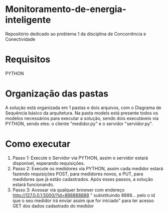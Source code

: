 # Monitoramento-de-energia-inteligente
Repositório dedicado ao problema 1 da disciplina de Concorrência e Conectividade

# Requisitos 
PYTHON 

# Organização das pastas
A solução está organizada em 1 pastas e dois arquivos, com o Diagrama de Sequência básico da arquitetura.
Na pasta models está presente todos os modelos necessários para executar a solução, sendo dois executáveis via PYTHON, sendo eles: o cliente "medidor.py" e o servidor "servidor.py".

# Como executar 
1. Passo 1: Execute o Servidor via PYTHON, assim o servidor estará disponível, esperando requisições.
2. Passo 2: Execute os medidores via PYTHON, assim cada medidor estará fazendo requisições POST, para medidores novos, e PUT, para medidores que já estão cadastrados.
Após esses passos, a solução estará funcionando.
3. Passo 3: Acessar via qualquer browser com endereço http://127.0.0.1:5000/?id=888888888 " subistituindo 8888... pelo o id que o seu medidor irá enviar assim que for iniciado" para ter acesso GET dos dados cadastrado do medidor
